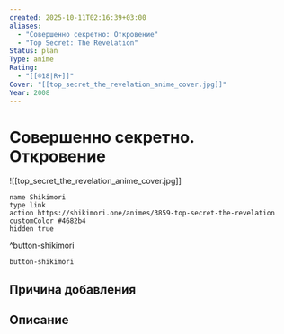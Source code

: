 ```yaml
---
created: 2025-10-11T02:16:39+03:00
aliases:
  - "Совершенно секретно: Откровение"
  - "Top Secret: The Revelation"
Status: plan
Type: anime
Rating:
  - "[[®️18|R+]]"
Cover: "[[top_secret_the_revelation_anime_cover.jpg]]"
Year: 2008
---
```


# Совершенно секретно. Откровение

![[top_secret_the_revelation_anime_cover.jpg]]



```button
name Shikimori
type link
action https://shikimori.one/animes/3859-top-secret-the-revelation
customColor #4682b4
hidden true
```
^button-shikimori





`button-shikimori`

## Причина добавления




## Описание


